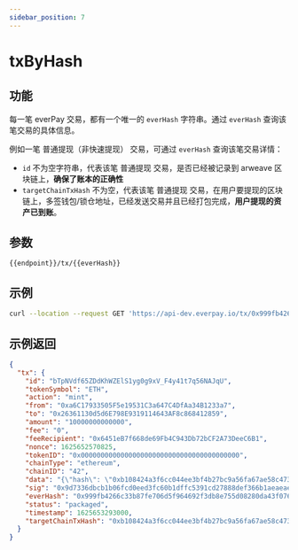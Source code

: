 ```yaml
---
sidebar_position: 7
---
```


# txByHash

## 功能
每一笔 everPay 交易，都有一个唯一的 `everHash` 字符串。通过 `everHash` 查询该笔交易的具体信息。

例如一笔 普通提现（非快速提现） 交易，可通过 `everHash` 查询该笔交易详情：
* `id` 不为空字符串，代表该笔 普通提现 交易，是否已经被记录到 arweave 区块链上，**确保了账本的正确性**
* `targetChainTxHash` 不为空，代表该笔 普通提现 交易，在用户要提现的区块链上，多签钱包/锁仓地址，已经发送交易并且已经打包完成，**用户提现的资产已到账**。

<!-- TODO: 详细交易状态流程图，见 Tutorial -->

## 参数
`{{endpoint}}/tx/{{everHash}}`

<!-- TODO: 在 server api 里面，需要描述清楚各字段意义；或者后端接口需要重新改造后返回 -->
## 示例

```bash
curl --location --request GET 'https://api-dev.everpay.io/tx/0x999fb4266c33b87fe706d5f964692f3db8e755d08280da43f076c229e0a821f8'
```

## 示例返回
```json
{
  "tx": {
    "id": "bTpNVdf65ZDdKhWZElS1yg0g9xV_F4y41t7q56NAJqU",
    "tokenSymbol": "ETH",
    "action": "mint",
    "from": "0xa6C17933505F5e19531C3a647C4DfAa34B1233a7",
    "to": "0x26361130d5d6E798E9319114643AF8c868412859",
    "amount": "10000000000000",
    "fee": "0",
    "feeRecipient": "0x6451eB7f668de69Fb4C943Db72bCF2A73DeeC6B1",
    "nonce": 1625652570825,
    "tokenID": "0x0000000000000000000000000000000000000000",
    "chainType": "ethereum",
    "chainID": "42",
    "data": "{\"hash\": \"0xb108424a3f6cc044ee3bf4b27bc9a56fa67ae58c4734711b3ced775639bf0d2b\", \"nonce\": \"0xc6\", \"blockHash\": \"0x2a9c4090b8110e602d7b346d07d34d2f7445d0b20c76fda12f1757f98189f354\", \"blockNumber\": \"0x18c3854\", \"transactionIndex\": \"0x1\", \"from\": \"0x26361130d5d6E798E9319114643AF8c868412859\", \"to\": \"0xa7ae99C13d82dd32fc6445Ec09e38d197335F38a\", \"value\": \"0x9184e72a000\", \"gas\": \"0x587a\", \"gasPrice\": \"0x1bf08eb00\", \"input\": \"0x\", \"r\": \"0xea4722b335b447a8d01c06fb6be4840494dea3869979a92b0ba5a4f4e4d5d6cc\", \"s\": \"0x23ce4a06c1185625244415de593f15fa4e97c32c5379ead26d788e864b917da4\", \"v\": \"0x77\"}",
    "sig": "0x9d7336dbcb1b06fcd0eed3fc60b1dffc5391cd27888def366b1aeaeaedf91ae663f8dfb9c1b53395572b7a668491eb91edfe2e1f49a5d9ffa592027a06e3a4ee1c",
    "everHash": "0x999fb4266c33b87fe706d5f964692f3db8e755d08280da43f076c229e0a821f8",
    "status": "packaged",
    "timestamp": 1625653293000,
    "targetChainTxHash": "0xb108424a3f6cc044ee3bf4b27bc9a56fa67ae58c4734711b3ced775639bf0d2b"
  }
}
```